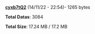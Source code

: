 [**cyxb7tQ2**](/data/cyxb7tQ2.txt) (14/11/22 - 22:54)- 1265 bytes

**Total Datas**: 3084

**Total Size**: 17.24 MB / 17.2 MB